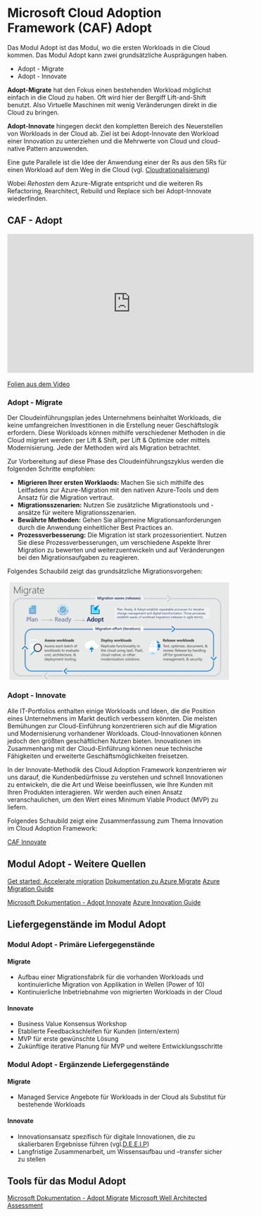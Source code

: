 # Microsoft Cloud Adoption Framework (CAF) Adopt

Das Modul Adopt ist das Modul, wo die ersten Workloads in die Cloud kommen. Das Modul Adopt kann zwei grundsätzliche Ausprägungen haben.

- Adopt - Migrate
- Adopt - Innovate

**Adopt-Migrate** hat den Fokus einen bestehenden Workload möglichst einfach in die Cloud zu haben. Oft wird hier der Bergiff Lift-and-Shift benutzt. Also Virtuelle Maschinen mit wenig Veränderungen direkt in die Cloud zu bringen.

**Adopt-Innovate** hingegen deckt den kompletten Bereich des Neuerstellen von Workloads in der Cloud ab. Ziel ist bei Adopt-Innovate den Workload einer Innovation zu unterziehen und die Mehrwerte von Cloud und cloud-native Pattern anzuwenden.

Eine gute Parallele ist die Idee der Anwendung einer der Rs aus den 5Rs für einen Workload auf dem Weg in die Cloud (vgl. [Cloudrationalisierung](https://docs.microsoft.com/azure/cloud-adoption-framework/digital-estate/5-rs-of-rationalization))

Wobei *Rehosten* dem Azure-Migrate entspricht und die weiteren Rs Refactoring, Rearchitect, Rebuild und Replace sich bei Adopt-Innovate wiederfinden.

## CAF - Adopt

<p align="center">
<iframe width="560" height="315" src="https://www.youtube-nocookie.com/embed/ZNBSER5QWdY" title="CAF Einführung - Adopt" frameborder="0" allow="accelerometer; autoplay; clipboard-write; encrypted-media; gyroscope; picture-in-picture" allowfullscreen></iframe>
</p>

[Folien aus dem Video](https://raw.githubusercontent.com/caf-expert/caf-intro/main/slides/CAF%20Intro%20-%20Adopt.pptx)

### Adopt - Migrate

Der Cloudeinführungsplan jedes Unternehmens beinhaltet Workloads, die keine umfangreichen Investitionen in die Erstellung neuer Geschäftslogik erfordern. Diese Workloads können mithilfe verschiedener Methoden in die Cloud migriert werden: per Lift & Shift, per Lift & Optimize oder mittels Modernisierung. Jede der Methoden wird als Migration betrachtet.

Zur Vorbereitung auf diese Phase des Cloudeinführungszyklus werden die folgenden Schritte empfohlen:

- **Migrieren Ihrer ersten Worklaods:** Machen Sie sich mithilfe des Leitfadens zur Azure-Migration mit den nativen Azure-Tools und dem Ansatz für die Migration vertraut.
- **Migrationsszenarien:** Nutzen Sie zusätzliche Migrationstools und -ansätze für weitere Migrationsszenarien.
- **Bewährte Methoden:** Gehen Sie allgemeine Migrationsanforderungen durch die Anwendung einheitlicher Best Practices an.
- **Prozessverbesserung:** Die Migration ist stark prozessorientiert. Nutzen Sie diese Prozessverbesserungen, um verschiedene Aspekte Ihrer Migration zu bewerten und weiterzuentwickeln und auf Veränderungen bei den Migrationsaufgaben zu reagieren.

Folgendes Schaubild zeigt das grundsätzliche Migrationsvorgehen:

![Migrate Methode](media/adopt-migrate-methodology.png)

### Adopt - Innovate

Alle IT-Portfolios enthalten einige Workloads und Ideen, die die Position eines Unternehmens im Markt deutlich verbessern könnten. Die meisten Bemühungen zur Cloud-Einführung konzentrieren sich auf die Migration und Modernisierung vorhandener Workloads. Cloud-Innovationen können jedoch den größten geschäftlichen Nutzen bieten. Innovationen im Zusammenhang mit der Cloud-Einführung können neue technische Fähigkeiten und erweiterte Geschäftsmöglichkeiten freisetzen.

In der Innovate-Methodik des Cloud Adoption Framework konzentrieren wir uns darauf, die Kundenbedürfnisse zu verstehen und schnell Innovationen zu entwickeln, die die Art und Weise beeinflussen, wie Ihre Kunden mit Ihren Produkten interagieren. Wir werden auch einen Ansatz veranschaulichen, um den Wert eines Minimum Viable Product (MVP) zu liefern.

Folgendes Schaubild zeigt eine Zusammenfassung zum Thema Innovation im Cloud Adoption Framework:

[CAF Innovate](/media/innovate-methodology.png)

## Modul Adopt - Weitere Quellen

[Get started: Accelerate migration](https://docs.microsoft.com/azure/cloud-adoption-framework/get-started/migrate)
[Dokumentation zu Azure Migrate](https://docs.microsoft.com/azure/migrate/)
[Azure Migration Guide](https://docs.microsoft.com/azure/cloud-adoption-framework/migrate/azure-migration-guide/)

[Microsoft Dokumentation - Adopt Innovate](https://docs.microsoft.com/azure/cloud-adoption-framework/innovate/)
[Azure Innovation Guide](https://docs.microsoft.com/azure/cloud-adoption-framework/innovate/innovation-guide/)

## Liefergegenstände im Modul Adopt

### Modul Adopt - Primäre Liefergegenstände

#### Migrate

- Aufbau einer Migrationsfabrik für die vorhanden Workloads und kontinuierliche Migration von Applikation in Wellen (Power of 10)
- Kontinuierliche Inbetriebnahme von migrierten Workloads in der Cloud

#### Innovate

- Business Value Konsensus Workshop
- Etablierte Feedbackschleifen für Kunden (intern/extern)
- MVP für erste gewünschte Lösung
- Zukünftige iterative Planung für MVP und weitere Entwicklungsschritte 

### Modul Adopt - Ergänzende Liefergegenstände

#### Migrate

- Managed Service Angebote für Workloads in der Cloud als Substitut für bestehende Workloads

#### Innovate

- Innovationsansatz spezifisch für digitale Innovationen, die zu skalierbaren Ergebnisse führen (vgl.[D.E.E.I.P](https://docs.microsoft.com/azure/cloud-adoption-framework/innovate/considerations/invention))
- Langfristige Zusammenarbeit, um Wissensaufbau und –transfer sicher zu stellen

## Tools für das Modul Adopt

[Microsoft Dokumentation - Adopt Migrate](https://docs.microsoft.com/azure/cloud-adoption-framework/migrate/)
[Microsoft Well Architected Assessment](https://docs.microsoft.com/assessments/?mode=pre-assessment&id=azure-architecture-review)